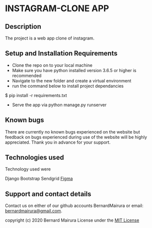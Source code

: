 # INSTAGRAM-CLONE APP


## Description
The project is a web app clone of instagram.

## Setup and Installation Requirements
* Clone the repo on to your local machine 
* Make sure you have python installed version 3.6.5 or higher is recommended 
* Navigate to the new folder and create a virtual environment 
* run the command below to install project dependancies

$ pip install -r requirements.txt

* Serve the app via python manage.py runserver

## Known bugs
There are currently no known bugs experienced on the website but feedback on bugs experienced during use of the website will be highly appreciated. Thank you in advance for your support.

## Technologies used
Technology used were

Django
Bootstrap
Sendgrid
[Figma](https://www.figma.com/file/QBImg2fcVBUMTFwkrNUfXq/Untitled?node-id=0%3A1)

## Support and contact details
Contact us on either of our github accounts BernardMairura or email: bernardmairura@gmail.com.

copyright (c) 2020 Bernard Mairura
License under the [MIT License](LICENSE)